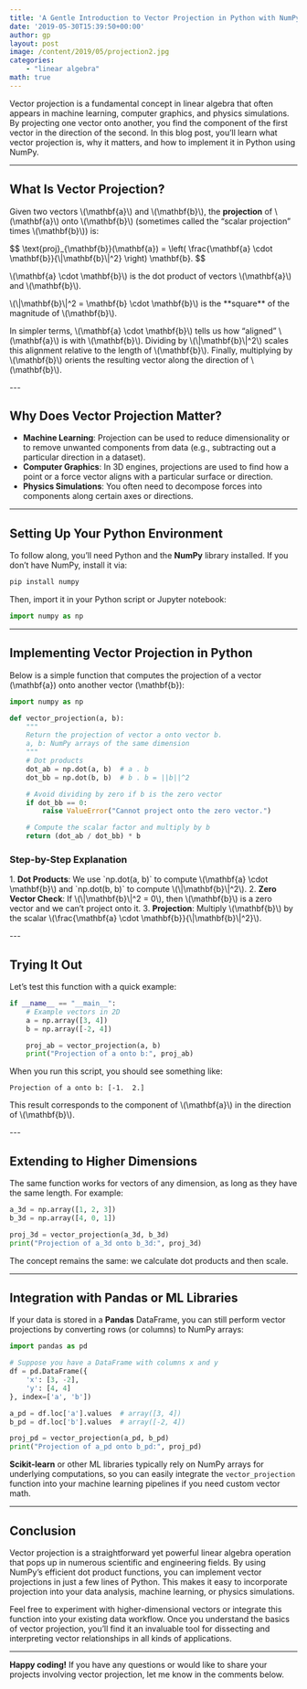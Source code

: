 ```yaml
---
title: 'A Gentle Introduction to Vector Projection in Python with NumPy'
date: '2019-05-30T15:39:50+00:00'
author: gp
layout: post
image: /content/2019/05/projection2.jpg
categories:
    - "linear algebra"
math: true
---
```


Vector projection is a fundamental concept in linear algebra that often appears in  machine learning, computer graphics,
and physics simulations. 
By projecting one vector onto another, you find the component of the first vector in the direction of 
the second. In this blog post, you’ll learn what vector projection is, why it matters, and how to implement it in Python using NumPy.

---

## What Is Vector Projection?
<p>
Given two vectors \(\mathbf{a}\) and \(\mathbf{b}\), the <strong>projection</strong> of \(\mathbf{a}\) onto \(\mathbf{b}\) (sometimes called the “scalar projection” times \(\mathbf{b}\)) is:
</p>
$$
\text{proj}_{\mathbf{b}}(\mathbf{a}) 
= \left( \frac{\mathbf{a} \cdot \mathbf{b}}{\|\mathbf{b}\|^2} \right) \mathbf{b}.
$$

<p> \(\mathbf{a} \cdot \mathbf{b}\) is the dot product of vectors \(\mathbf{a}\) and \(\mathbf{b}\).</p>
<p> \(\|\mathbf{b}\|^2 = \mathbf{b} \cdot \mathbf{b}\) is the **square** of the magnitude of \(\mathbf{b}\).</p>
<p>
In simpler terms, \(\mathbf{a} \cdot \mathbf{b}\) tells us how “aligned” \(\mathbf{a}\) is with \(\mathbf{b}\). Dividing by \(\|\mathbf{b}\|^2\) scales this alignment relative to the length of \(\mathbf{b}\). Finally, multiplying by \(\mathbf{b}\) orients the resulting vector along the direction of \(\mathbf{b}\).
</p>
---

## Why Does Vector Projection Matter?
- **Machine Learning**: Projection can be used to reduce dimensionality or to remove unwanted components from data (e.g., subtracting out a particular direction in a dataset).
- **Computer Graphics**: In 3D engines, projections are used to find how a point or a force vector aligns with a particular surface or direction.  
- **Physics Simulations**: You often need to decompose forces into components along certain axes or directions.  

---

## Setting Up Your Python Environment

To follow along, you’ll need Python and the **NumPy** library installed. If you don’t have NumPy, install it via:

```bash
pip install numpy
```

Then, import it in your Python script or Jupyter notebook:

```python
import numpy as np
```

---

## Implementing Vector Projection in Python

Below is a simple function that computes the projection of a vector \(\mathbf{a}\) onto another vector \(\mathbf{b}\):

```python
import numpy as np

def vector_projection(a, b):
    """
    Return the projection of vector a onto vector b.
    a, b: NumPy arrays of the same dimension
    """
    # Dot products
    dot_ab = np.dot(a, b)  # a . b
    dot_bb = np.dot(b, b)  # b . b = ||b||^2

    # Avoid dividing by zero if b is the zero vector
    if dot_bb == 0:
        raise ValueError("Cannot project onto the zero vector.")

    # Compute the scalar factor and multiply by b
    return (dot_ab / dot_bb) * b
```

### Step-by-Step Explanation

<p>
1. <strong>Dot Products</strong>: We use `np.dot(a, b)` to compute \(\mathbf{a} \cdot \mathbf{b}\) and `np.dot(b, b)` to compute \(\|\mathbf{b}\|^2\).  
2. <strong>Zero Vector Check</strong>: If \(\|\mathbf{b}\|^2 = 0\), then \(\mathbf{b}\) is a zero vector and we can’t project onto it.  
3. <strong>Projection</strong>: Multiply \(\mathbf{b}\) by the scalar \(\frac{\mathbf{a} \cdot \mathbf{b}}{\|\mathbf{b}\|^2}\).  
</p>
---

## Trying It Out

Let’s test this function with a quick example:

```python
if __name__ == "__main__":
    # Example vectors in 2D
    a = np.array([3, 4])
    b = np.array([-2, 4])

    proj_ab = vector_projection(a, b)
    print("Projection of a onto b:", proj_ab)
```

When you run this script, you should see something like:

```
Projection of a onto b: [-1.  2.]
```
<p>
This result corresponds to the component of \(\mathbf{a}\) in the direction of \(\mathbf{b}\).
</p>
---

## Extending to Higher Dimensions

The same function works for vectors of any dimension, as long as they have the same length. For example:

```python
a_3d = np.array([1, 2, 3])
b_3d = np.array([4, 0, 1])

proj_3d = vector_projection(a_3d, b_3d)
print("Projection of a_3d onto b_3d:", proj_3d)
```

The concept remains the same: we calculate dot products and then scale.

---

## Integration with Pandas or ML Libraries

If your data is stored in a **Pandas** DataFrame, you can still perform vector projections by converting rows (or columns) to NumPy arrays:

```python
import pandas as pd

# Suppose you have a DataFrame with columns x and y
df = pd.DataFrame({
    'x': [3, -2],
    'y': [4, 4]
}, index=['a', 'b'])

a_pd = df.loc['a'].values  # array([3, 4])
b_pd = df.loc['b'].values  # array([-2, 4])

proj_pd = vector_projection(a_pd, b_pd)
print("Projection of a_pd onto b_pd:", proj_pd)
```

**Scikit-learn** or other ML libraries typically rely on NumPy arrays for underlying computations, so you can easily integrate the `vector_projection` function into your machine learning pipelines if you need custom vector math.

---

## Conclusion

Vector projection is a straightforward yet powerful linear algebra operation that pops up in numerous scientific and engineering fields. By using NumPy’s efficient dot product functions, you can implement vector projections in just a few lines of Python. This makes it easy to incorporate projection into your data analysis, machine learning, or physics simulations.

Feel free to experiment with higher-dimensional vectors or integrate this function into your existing data workflow. Once you understand the basics of vector projection, you’ll find it an invaluable tool for dissecting and interpreting vector relationships in all kinds of applications.

---

**Happy coding!** If you have any questions or would like to share your projects involving vector projection, let me know in the comments below.
